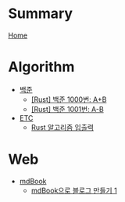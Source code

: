 # Summary

[Home](README.md)

# Algorithm

- [백준]()
	- [\[Rust\] 백준 1000번: A+B]([Rust]-백준-1000번:-A+B.md)
	- [\[Rust\] 백준 1001번: A-B]([Rust]-백준-1001번:-A-B.md)
- [ETC]()
	- [Rust 알고리즘 입출력](Rust-알고리즘-입출력.md)

# Web

- [mdBook]()
	- [mdBook으로 블로그 만들기 1](mdBook으로-블로그-만들기-1.md)
